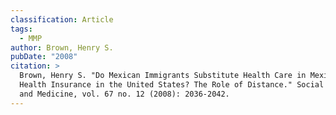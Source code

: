 ```yaml
---
classification: Article
tags:
  - MMP
author: Brown, Henry S.
pubDate: "2008"
citation: >
  Brown, Henry S. "Do Mexican Immigrants Substitute Health Care in Mexico for
  Health Insurance in the United States? The Role of Distance." Social Science
  and Medicine, vol. 67 no. 12 (2008): 2036-2042.
---
```

